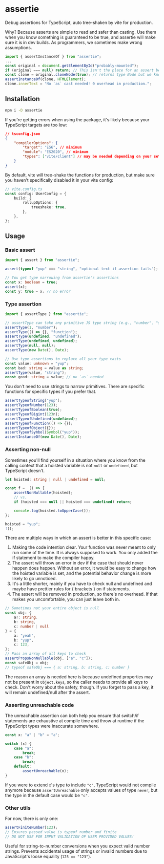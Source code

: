 # assertie

Debug assertions for TypeScript, auto tree-shaken by vite for production.

Why? Because asserts are simple to read and safer than casting. Use them when you know something is guaranteed to be true, and assertie will make sure it is in dev builds. As programmers, we sometimes make wrong assumptions.

```ts
import { assertInstanceOf } from "assertie";
...
const original = document.getElementById("probably-mounted");
if (original === null) return; // This isn't the place for an assert because the element isn't guaranteed to be present.
const clone = original.cloneNode(true); // returns type Node but we know it'll always be an HTMLElement
assertInstanceOf(clone, HTMLElement);
clone.innerText = "No `as` cast needed! 0 overhead in production.";
```

## Installation

```bash
npm i -D assertie
```

If you're getting errors when using the package, it's likely because your TypeScript targets are too low:

```json
// tsconfig.json
{
    "compilerOptions": {
        "target": "ES6", // minimum
        "module": "ES2020", // minimum
        "types": ["vite/client"] // may be needed depending on your setup
    }
}
```

By default, vite will tree-shake the functions for production, but make sure you haven't specifically disabled it in your vite config:

```ts
// vite.config.ts
const config: UserConfig = {
    build: {
        rollupOptions: {
            treeshake: true,
        },
    },
};
```

## Usage

### Basic assert

```ts
import { assert } from "assertie";

assert(typeof "yup" === "string", "optional text if assertion fails");

// You get type narrowing from assertie's assertions
const x: boolean = true;
assert(x);
const y: true = x; // no error
```

### Type assertion

```ts
import { assertType } from "assertie";

// assertType can take any primitive JS type string (e.g., "number", "string"), null, undefined, or a class/constructable
assertType(1, "number");
assertType(() => {}, "function");
assertType(undefined, "undefined");
assertType(undefined, undefined);
assertType(null, null);
assertType(new Date(), Date);

// Use type assertions to replace all your type casts
const value: unknown = "yup";
const bad: string = value as string;
assertType(value, "string");
const good: string = value; // no `as` needed
```

You don't need to use strings to narrow primitives. There are specific functions for specific types if you prefer that.

```ts
assertTypeofString("yup");
assertTypeofNumber(123);
assertTypeofBoolean(true);
assertTypeofBigint(123n);
assertTypeofUndefined(undefined);
assertTypeofFunction(() => {});
assertTypeofObject({});
assertTypeofSymbol(Symbol("yup"));
assertInstanceOf(new Date(), Date);
```

### Asserting non-null

Sometimes you'll find yourself in a situation where you know from the calling context that a hoisted variable is not `null` or `undefined`, but TypeScript doesn't.

```ts
let hoisted: string | null | undefined = null;

const f =  () => {
    assertNonNullable(hoisted);
    // vs.
    if (hoisted === null || hoisted === undefined) return;

    console.log(hoisted.toUpperCase());
};

hoisted = "yup";
f();
```

There are multiple ways in which an assert is better in this specific case:

1. Making the code intention clear. Your function was never meant to only run some of the time. It is always supposed to work. You only added the if statement to make the compiler happy.
2. The assert will throw an error in dev if the case that should never happen does happen. Without an error, it would be easy to change how the hoisted variable is set, and the potential behavior change is more likely to go unnoticed.
3. It's a little shorter, mainly if you have to check null and undefined and maybe have prettier rules for { brackets } on if statements.
4. The assert will be removed in production, so there's no overhead. If that makes you uncomfortable, you can just leave both in.

```ts
// Sometimes not your entire object is null
const obj: {
    a?: string,
    b: string,
    c: number | null
} = {
    a: "yeah",
    b: "yup",
    c: 123,
};
// Pass an array of all keys to check
assertPropsNonNullable(obj, ["a", "c"]);
const safeObj = obj;
// typeof safeObj === { a: string, b: string, c: number }
```

The reason an array is needed here is because undefined properties may not be present in `Object.keys`, so the caller needs to provide all keys to check. Don't worry about the safety, though. If you forget to pass a key, it will remain undefined/null after the assert.

### Asserting unreachable code

The unreachable assertion can both help you ensure that switch/if statements are exhaustive at compile time and throw at runtime if the TypeScript types were inaccurate somewhere.

```ts
const x: "a" | "b" = "a";

switch (x) {
    case "a":
        break;
    case "b":
        break;
    default:
        assertUnreachable(x);
}
```

If you were to extend `x`'s type to include `"c"`, TypeScript would not compile anymore because `assertUnreachable` only accepts values of type `never`, but the type in the default case would be `"c"`.

### Other utils

For now, there is only one:

```ts
assertFiniteNumber(123);
// Ensures passed value is typeof number and finite
// DO NOT USE FOR INPUT VALIDATION OF USER PROVIDED VALUES!
```

Useful for string-to-number conversions when you expect valid number strings. Prevents accidental usage of strings or invalid numbers due to JavaScript's loose equality (`123 == "123"`).